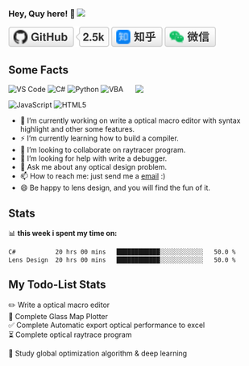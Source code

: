 ### Hey, Quy here! 👋    ![](https://img.shields.io/badge/Quy-OpticChaser-orange)
<p align="left">  
	<a href="https://github.com/uamhforever"><img src="imgs/github.svg" alt="GitHub"></a>
	<a href="https://www.zhihu.com/people/qu-yong-95"><img src="imgs/zhihu.svg" alt="知乎"></a>
	<a href="https://raw.githubusercontent.com/uamhforever/uamhforever/master/imgs/wechat-qr-code.jpg"><img src="imgs/wechat.svg" alt="微信"></a>	
</p>

## Some Facts
[<img align="right" width="50%" src="https://github-readme-stats.vercel.app/api?username=uamhforever&show_icons=true">](https://metrics.lecoq.io/uamhforever?template=classic)

![VS Code](https://img.shields.io/badge/-VSCode-%23007ACC?style=flat-square&logo=visual-studio-code)
![C#](https://img.shields.io/badge/-CSharp-%23239120?style=flat-square&logo=csharp&logoColor=ffffff&labelColor=%23983DAD&color=%23983DAD)
![Python](https://img.shields.io/badge/-Python-%233776AB?style=flat-square&logo=python&logoColor=4B8BBE&labelColor=%233776ABC&color=%23646464)
![VBA](https://img.shields.io/badge/-VBA-%23217346?style=flat-square&logo=microsoftexcel&logoColor=ffffff&labelColor=%23217346&color=%23217346)

![JavaScript](https://img.shields.io/badge/-JavaScript-%23F7DF1C?style=flat-square&logo=javascript&logoColor=000000&labelColor=%23F7DF1C&color=%23FFCE5A)
![HTML5](https://img.shields.io/badge/-HTML5-%23E44D27?style=flat-square&logo=html5&logoColor=ffffff)

- 🔭 I’m currently working on write a optical macro editor with syntax highlight and other some features.
- ⚡ I’m currently learning how to build a compiler.
- 👯 I’m looking to collaborate on raytracer program.
- 🤔 I’m looking for help with write a debugger.
- 💬 Ask me about any optical design problem.
- 📫 How to reach me: just send me a [email](mailto:570744756@qq.com) :)
- 😄 Be happy to lens design, and you will find the fun of it.

## Stats

📊 **this week i spent my time on:**
<!--START_SECTION:waka-->
```text
C#           20 hrs 00 mins   ████████████░░░░░░░░░░░░   50.0 % 
Lens Design  20 hrs 00 mins   ████████████░░░░░░░░░░░░   50.0 %
```
<!--END_SECTION:waka-->

## My Todo-List Stats
<!-- TODO-IST:START -->
✏️  Write a optical macro editor          
🌸  Complete Glass Map Plotter           
✅  Complete Automatic export optical performance to excel          
⏳   Complete optical raytrace program

👊  Study global optimization algorithm & deep learning
<!-- TODO-IST:END -->
